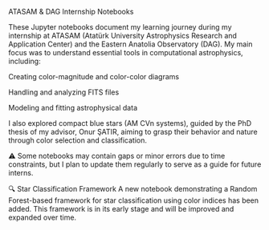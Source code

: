 ATASAM & DAG Internship Notebooks

These Jupyter notebooks document my learning journey during my internship at ATASAM (Atatürk University Astrophysics Research and Application Center) and the Eastern Anatolia Observatory (DAG).
My main focus was to understand essential tools in computational astrophysics, including:

Creating color-magnitude and color-color diagrams

Handling and analyzing FITS files

Modeling and fitting astrophysical data

I also explored compact blue stars (AM CVn systems), guided by the PhD thesis of my advisor, Onur ŞATIR, aiming to grasp their behavior and nature through color selection and classification.

⚠️ Some notebooks may contain gaps or minor errors due to time constraints, but I plan to update them regularly to serve as a guide for future interns.

🔍 Star Classification Framework
A new notebook demonstrating a Random Forest-based framework for star classification using color indices has been added.
This framework is in its early stage and will be improved and expanded over time.
